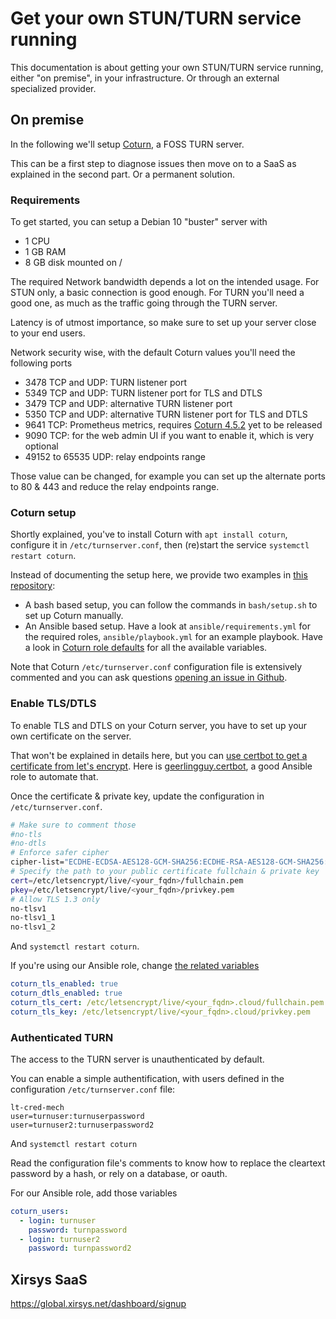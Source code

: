 # Get your own STUN/TURN service running

This documentation is about getting your own STUN/TURN service running, either "on premise", in your infrastructure. Or through an external specialized provider.

## On premise

In the following we'll setup [Coturn](https://github.com/coturn/coturn), a FOSS TURN server.

This can be a first step to diagnose issues then move on to a SaaS as explained in the second part. Or a permanent solution.

### Requirements

To get started, you can setup a Debian 10 "buster" server with

- 1 CPU
- 1 GB RAM
- 8 GB disk mounted on /

The required Network bandwidth depends a lot on the intended usage. For STUN only, a basic connection is good enough. For TURN you'll need a good one, as much as the traffic going through the TURN server.

Latency is of utmost importance, so make sure to set up your server close to your end users.

Network security wise, with the default Coturn values you'll need the following ports

- 3478 TCP and UDP: TURN listener port
- 5349 TCP and UDP: TURN listener port for TLS and DTLS
- 3479 TCP and UDP: alternative TURN listener port
- 5350 TCP and UDP: alternative TURN listener port for TLS and DTLS
- 9641 TCP: Prometheus metrics, requires [Coturn 4.5.2](https://github.com/coturn/coturn/milestone/2) yet to be released
- 9090 TCP: for the web admin UI if you want to enable it, which is very optional
- 49152 to 65535 UDP: relay endpoints range

Those value can be changed, for example you can set up the alternate ports to 80 & 443 and reduce the relay endpoints range.

### Coturn setup

Shortly explained, you've to install Coturn with `apt install coturn`, configure it in `/etc/turnserver.conf`, then (re)start the service `systemctl restart coturn`.

Instead of documenting the setup here, we provide two examples in [this repository](https://github.com/wazo-platform/turn_server_example):

- A bash based setup, you can follow the commands in `bash/setup.sh` to set up Coturn manually.
- An Ansible based setup. Have a look at `ansible/requirements.yml` for the required roles, `ansible/playbook.yml` for an example playbook. Have a look in [Coturn role defaults](https://github.com/wazo-platform/ansible-role-coturn/blob/main/defaults/main.yml) for all the available variables.

Note that Coturn `/etc/turnserver.conf` configuration file is extensively commented and you can ask questions [opening an issue in Github](https://github.com/coturn/coturn/issues).

### Enable TLS/DTLS

To enable TLS and DTLS on your Coturn server, you have to set up your own certificate on the server.

That won't be explained in details here, but you can [use certbot to get a certificate from let's encrypt](https://certbot.eff.org/lets-encrypt/debianbuster-other). Here is [geerlingguy.certbot](https://github.com/geerlingguy/ansible-role-certbot), a good Ansible role to automate that.

Once the certificate & private key, update the configuration in `/etc/turnserver.conf`.

```bash
# Make sure to comment those
#no-tls
#no-dtls
# Enforce safer cipher
cipher-list="ECDHE-ECDSA-AES128-GCM-SHA256:ECDHE-RSA-AES128-GCM-SHA256:ECDHE-ECDSA-AES256-GCM-SHA384:ECDHE-RSA-AES256-GCM-SHA384:ECDHE-ECDSA-CHACHA20-POLY1305:ECDHE-RSA-CHACHA20-POLY1305:DHE-RSA-AES128-GCM-SHA256:DHE-RSA-AES256-GCM-SHA384:!ADH:!AECDH:!MD5"
# Specify the path to your public certificate fullchain & private key
cert=/etc/letsencrypt/live/<your_fqdn>/fullchain.pem
pkey=/etc/letsencrypt/live/<your_fqdn>/privkey.pem
# Allow TLS 1.3 only
no-tlsv1
no-tlsv1_1
no-tlsv1_2
```

And `systemctl restart coturn`.

If you're using our Ansible role, change [the related variables](https://github.com/wazo-platform/ansible-role-coturn/blob/main/defaults/main.yml#L85-L97)

```yaml
coturn_tls_enabled: true
coturn_dtls_enabled: true
coturn_tls_cert: /etc/letsencrypt/live/<your_fqdn>.cloud/fullchain.pem
coturn_tls_key: /etc/letsencrypt/live/<your_fqdn>.cloud/privkey.pem
```

### Authenticated TURN

The access to the TURN server is unauthenticated by default.

You can enable a simple authentification, with users defined in the configuration `/etc/turnserver.conf` file:

```
lt-cred-mech
user=turnuser:turnuserpassword
user=turnuser2:turnuserpassword2
```

And `systemctl restart coturn`

Read the configuration file's comments to know how to replace the cleartext password by a hash, or rely on a database, or oauth.

For our Ansible role, add those variables

```yaml
coturn_users:
  - login: turnuser
    password: turnpassword
  - login: turnuser2
    password: turnpassword2
```

## Xirsys SaaS


https://global.xirsys.net/dashboard/signup
